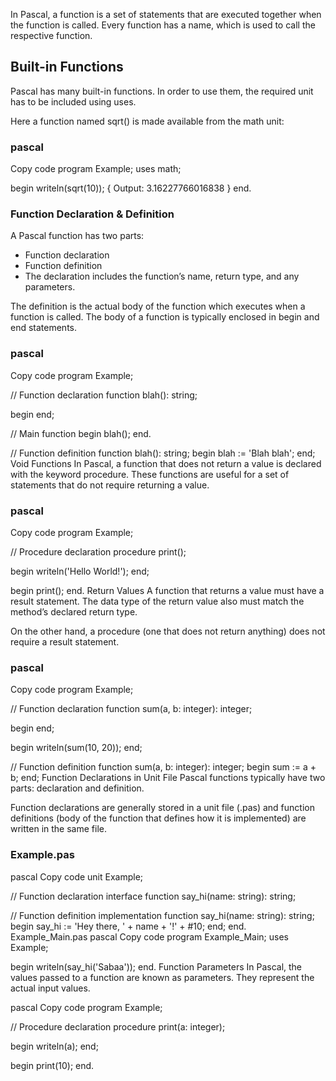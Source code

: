 In Pascal, a function is a set of statements that are executed together when the function is called. Every function has a name, which is used to call the respective function.

## Built-in Functions
Pascal has many built-in functions. In order to use them, the required unit has to be included using uses.

Here a function named sqrt() is made available from the math unit:

### pascal
Copy code
program Example;
uses math;

begin
  writeln(sqrt(10));
  { Output: 3.16227766016838 }
end.
### Function Declaration & Definition
A Pascal function has two parts:

- Function declaration
- Function definition
- The declaration includes the function’s name, return type, and any parameters.

The definition is the actual body of the function which executes when a function is called. The body of a function is typically enclosed in begin and end statements.

### pascal
Copy code
program Example;

// Function declaration
function blah(): string;

begin
end;

// Main function
begin
  blah();
end.

// Function definition
function blah(): string;
begin
  blah := 'Blah blah';
end;
Void Functions
In Pascal, a function that does not return a value is declared with the keyword procedure. These functions are useful for a set of statements that do not require returning a value.

### pascal
Copy code
program Example;

// Procedure declaration
procedure print();

begin
  writeln('Hello World!');
end;

begin
  print();
end.
Return Values
A function that returns a value must have a result statement. The data type of the return value also must match the method’s declared return type.

On the other hand, a procedure (one that does not return anything) does not require a result statement.

### pascal
Copy code
program Example;

// Function declaration
function sum(a, b: integer): integer;

begin
end;

begin
  writeln(sum(10, 20));
end;

// Function definition
function sum(a, b: integer): integer;
begin
  sum := a + b;
end;
Function Declarations in Unit File
Pascal functions typically have two parts: declaration and definition.

Function declarations are generally stored in a unit file (.pas) and function definitions (body of the function that defines how it is implemented) are written in the same file.

### Example.pas
pascal
Copy code
unit Example;

// Function declaration
interface
  function say_hi(name: string): string;

// Function definition
implementation
  function say_hi(name: string): string;
  begin
    say_hi := 'Hey there, ' + name + '!' + #10;
  end;
end.
Example_Main.pas
pascal
Copy code
program Example_Main;
uses Example;

begin
  writeln(say_hi('Sabaa'));
end.
Function Parameters
In Pascal, the values passed to a function are known as parameters. They represent the actual input values.

pascal
Copy code
program Example;

// Procedure declaration
procedure print(a: integer);

begin
  writeln(a);
end;

begin
  print(10);
end.